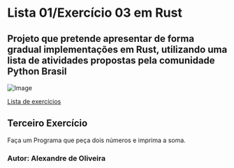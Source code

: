 # Lista 01/Exercício 03 em Rust
## Projeto que pretende apresentar de forma gradual implementações em Rust, utilizando uma lista de atividades propostas pela comunidade Python Brasil

![Image](https://wiki.python.org.br/pybr/img/pythonbrasil_logo.png)

[Lista de exercícios](https://wiki.python.org.br/ListaDeExercicios)

## Terceiro Exercício

Faça um Programa que peça dois números e imprima a soma.

### Autor: Alexandre de Oliveira